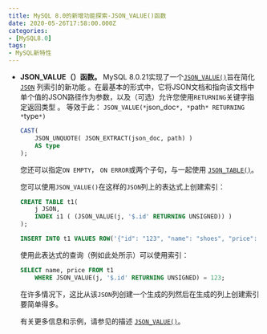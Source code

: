 ```yaml
---
title: MySQL 8.0的新增功能探索-JSON_VALUE()函数
date: 2020-05-26T17:58:00.000Z
categories:
- [MySQL8.0]
tags:
- MySQL新特性
---
```


- **JSON_VALUE（）函数。** MySQL 8.0.21实现了一个[`JSON_VALUE()`](https://dev.mysql.com/doc/refman/8.0/en/json-search-functions.html#function_json-value)旨在简化[`JSON`](https://dev.mysql.com/doc/refman/8.0/en/json.html) 列索引的新功能 。在最基本的形式中，它将JSON文档和指向该文档中单个值的JSON路径作为参数，以及（可选）允许您使用`RETURNING`关键字指定返回类型 。 等效于此： `JSON_VALUE(*`json_doc`*, *`path`* RETURNING *`type`*)`

  ```sql
  CAST(
      JSON_UNQUOTE( JSON_EXTRACT(json_doc, path) )
      AS type
  );
  ```

  您还可以指定`ON EMPTY`， `ON ERROR`或两个子句，与一起使用 [`JSON_TABLE()`](https://dev.mysql.com/doc/refman/8.0/en/json-table-functions.html#function_json-table)。

  您可以使用`JSON_VALUE()`在这样的`JSON`列上的表达式上创建索引：

  ```sql
  CREATE TABLE t1(
      j JSON,
      INDEX i1 ( (JSON_VALUE(j, '$.id' RETURNING UNSIGNED)) )
  );

  INSERT INTO t1 VALUES ROW('{"id": "123", "name": "shoes", "price": "49.95"}');
  ```

  使用此表达式的查询（例如此处所示）可以使用索引：

  ```sql
  SELECT name, price FROM t1
      WHERE JSON_VALUE(j, '$.id' RETURNING UNSIGNED) = 123;
  ```

  在许多情况下，这比从该`JSON`列创建一个生成的列然后在生成的列上创建索引要简单得多。

  有关更多信息和示例，请参见的描述 [`JSON_VALUE()`](https://dev.mysql.com/doc/refman/8.0/en/json-search-functions.html#function_json-value)。
